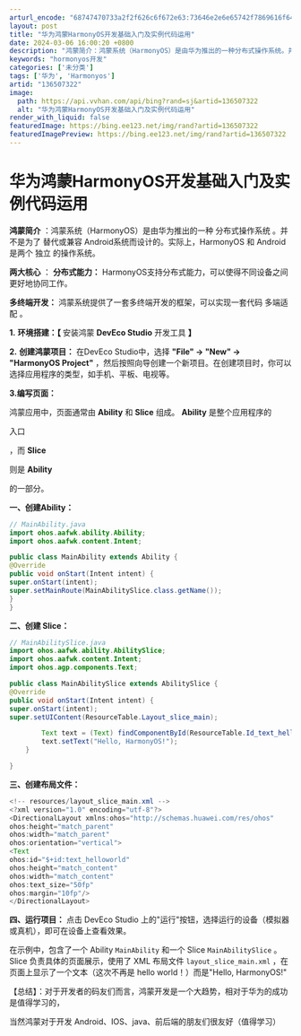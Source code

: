 ```yaml
---
arturl_encode: "68747470733a2f2f626c6f672e63:73646e2e6e65742f7869616f6430303030303030303030302f:61727469636c652f64657461696c732f313336353037333232"
layout: post
title: "华为鸿蒙HarmonyOS开发基础入门及实例代码运用"
date: 2024-03-06 16:00:20 +0800
description: "鸿蒙简介：鸿蒙系统（HarmonyOS）是由华为推出的一种分布式操作系统。并不是为了替代或兼容And"
keywords: "hormonyos开发"
categories: ['未分类']
tags: ['华为', 'Harmonyos']
artid: "136507322"
image:
  path: https://api.vvhan.com/api/bing?rand=sj&artid=136507322
  alt: "华为鸿蒙HarmonyOS开发基础入门及实例代码运用"
render_with_liquid: false
featuredImage: https://bing.ee123.net/img/rand?artid=136507322
featuredImagePreview: https://bing.ee123.net/img/rand?artid=136507322
---
```


# 华为鸿蒙HarmonyOS开发基础入门及实例代码运用

**鸿蒙简介**
：鸿蒙系统（HarmonyOS）是由华为推出的一种
分布式操作系统
。并不是为了
替代或兼容
Android系统而设计的。实际上，HarmonyOS 和 Android 是两个
独立
的操作系统。

**两大核心**
：
**分布式能力：**
HarmonyOS支持分布式能力，可以使得不同设备之间更好地协同工作。

**多终端开发：**
鸿蒙系统提供了一套多终端开发的框架，可以实现一套代码
多端适配
。

**1.**
**环境搭建：【**
安装鸿蒙
**DevEco Studio**
开发工具
**】**

**2.**
**创建鸿蒙项目：**
在DevEco Studio中，选择
**"File" -> "New" -> "HarmonyOS Project"**
，然后按照向导创建一个新项目。在创建项目时，你可以选择应用程序的类型，如手机、平板、电视等。

**3.编写页面：**

鸿蒙应用中，页面通常由
**Ability**
和
**Slice**
组成。
**Ability**
是整个应用程序的

入口

，而
**Slice**

则是
**Ability**

的一部分。

**一、创建Ability：**

```java
// MainAbility.java
import ohos.aafwk.ability.Ability;
import ohos.aafwk.content.Intent;

public class MainAbility extends Ability {
@Override
public void onStart(Intent intent) {
super.onStart(intent);
super.setMainRoute(MainAbilitySlice.class.getName());
}
}
```

**二、创建 Slice：**

```java
// MainAbilitySlice.java
import ohos.aafwk.ability.AbilitySlice;
import ohos.aafwk.content.Intent;
import ohos.agp.components.Text;

public class MainAbilitySlice extends AbilitySlice {
@Override
public void onStart(Intent intent) {
super.onStart(intent);
super.setUIContent(ResourceTable.Layout_slice_main);

        Text text = (Text) findComponentById(ResourceTable.Id_text_helloworld);
        text.setText("Hello, HarmonyOS!");
    }

}

```

**三、创建布局文件：**

```java
<!-- resources/layout_slice_main.xml -->
<?xml version="1.0" encoding="utf-8"?>
<DirectionalLayout xmlns:ohos="http://schemas.huawei.com/res/ohos"
ohos:height="match_parent"
ohos:width="match_parent"
ohos:orientation="vertical">
<Text
ohos:id="$+id:text_helloworld"
ohos:height="match_content"
ohos:width="match_content"
ohos:text_size="50fp"
ohos:margin="10fp"/>
</DirectionalLayout>

```

**四、运行项目：**
点击 DevEco Studio 上的"运行"按钮，选择运行的设备（模拟器或真机），即可在设备上查看效果。

在示例中，包含了一个
Ability
`MainAbility`
和一个
Slice
`MainAbilitySlice`
。Slice 负责具体的页面展示，使用了 XML 布局文件
`layout_slice_main.xml`
，在页面上显示了一个文本（这次不再是 hello world！）而是"Hello, HarmonyOS!"

【总结】：对于开发者的码友们而言，鸿蒙开发是一个大趋势，相对于华为的成功是值得学习的，

当然鸿蒙对于开发 Android、IOS、java、前后端的朋友们很友好（值得学习）